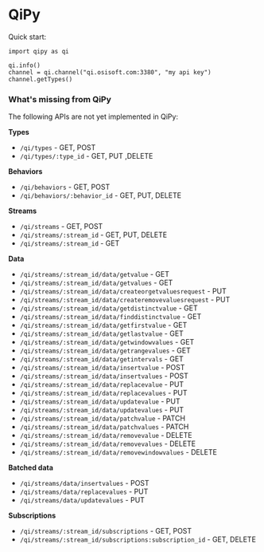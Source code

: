# QiPy
Quick start:
```
import qipy as qi

qi.info()
channel = qi.channel("qi.osisoft.com:3380", "my api key")
channel.getTypes()
```

### What's missing from QiPy
The following APIs are not yet implemented in QiPy:

**Types** 
- `/qi/types` - GET, POST 
- `/qi/types/:type_id` - GET, PUT ,DELETE
 
**Behaviors** 
- `/qi/behaviors` - GET, POST
- `/qi/behaviors/:behavior_id` - GET, PUT, DELETE 	
 
**Streams**
- `/qi/streams` - GET, POST 
- `/qi/streams/:stream_id` - GET, PUT, DELETE
- `/qi/streams/:stream_id` - GET
 
**Data**
- `/qi/streams/:stream_id/data/getvalue` - GET
- `/qi/streams/:stream_id/data/getvalues` - GET
- `/qi/streams/:stream_id/data/createorgetvaluesrequest`  - PUT 
- `/qi/streams/:stream_id/data/createremovevaluesrequest` - PUT
- `/qi/streams/:stream_id/data/getdistinctvalue` - GET
- `/qi/streams/:stream_id/data/finddistinctvalue` - GET
- `/qi/streams/:stream_id/data/getfirstvalue` - GET
- `/qi/streams/:stream_id/data/getlastvalue` - GET
- `/qi/streams/:stream_id/data/getwindowvalues` - GET
- `/qi/streams/:stream_id/data/getrangevalues` - GET
- `/qi/streams/:stream_id/data/getintervals` - GET
- `/qi/streams/:stream_id/data/insertvalue` - POST
- `/qi/streams/:stream_id/data/insertvalues` - POST
- `/qi/streams/:stream_id/data/replacevalue` - PUT
- `/qi/streams/:stream_id/data/replacevalues` - PUT
- `/qi/streams/:stream_id/data/updatevalue` - PUT
- `/qi/streams/:stream_id/data/updatevalues` - PUT
- `/qi/streams/:stream_id/data/patchvalue` - PATCH
- `/qi/streams/:stream_id/data/patchvalues` - PATCH
- `/qi/streams/:stream_id/data/removevalue` - DELETE
- `/qi/streams/:stream_id/data/removevalues` - DELETE
- `/qi/streams/:stream_id/data/removewindowvalues` - DELETE 
 
**Batched data**
- `/qi/streams/data/insertvalues` - POST
- `/qi/streams/data/replacevalues` - PUT
- `/qi/streams/data/updatevalues` - PUT

**Subscriptions**
- `/qi/streams/:stream_id/subscriptions` - GET, POST
- `/qi/streams/:stream_id/subscriptions:subscription_id` - GET, DELETE 
 
 
 
 

